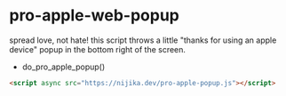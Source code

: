 # pro-apple-web-popup
spread love, not hate! this script throws a little "thanks for using an apple device" popup in the bottom right of the screen.
- do_pro_apple_popup()
```html
<script async src="https://nijika.dev/pro-apple-popup.js"></script>
```
